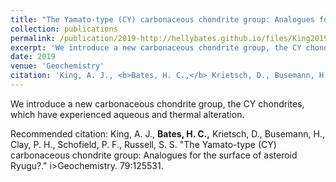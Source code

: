 ```yaml
---
title: "The Yamato-type (CY) carbonaceous chondrite group: Analogues for the surface of asteroid Ryugu?"
collection: publications
permalink: /publication/2019-http://hellybates.github.io/files/King2019.pdf
excerpt: 'We introduce a new carbonaceous chondrite group, the CY chondrites, which have experienced aqueous and thermal alteration.'
date: 2019
venue: 'Geochemistry'
citation: 'King, A. J., <b>Bates, H. C.,</b> Krietsch, D., Busemann, H., Clay, P. H., Schofield, P. F., Russell, S. S. &amp;quot;The Yamato-type (CY) carbonaceous chondrite group: Analogues for the surface of asteroid Ryugu?.&amp;quot; i>Geochemistry</i>. 79:125531.'
---
```

We introduce a new carbonaceous chondrite group, the CY chondrites, which have experienced aqueous and thermal alteration.

Recommended citation: King, A. J., <b>Bates, H. C.,</b> Krietsch, D., Busemann, H., Clay, P. H., Schofield, P. F., Russell, S. S. &quot;The Yamato-type (CY) carbonaceous chondrite group: Analogues for the surface of asteroid Ryugu?.&quot; i>Geochemistry</i>. 79:125531.